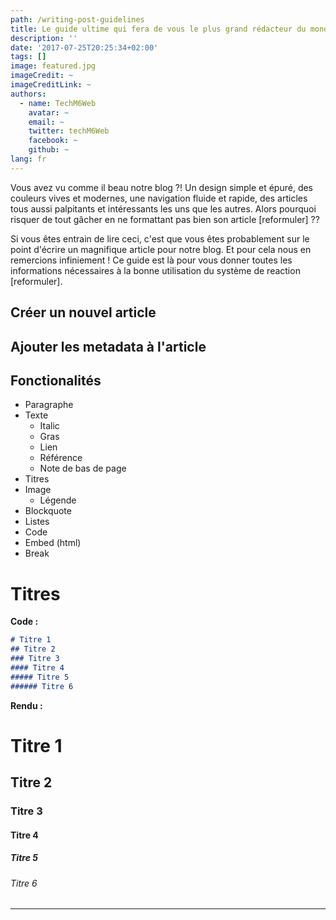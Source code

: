 ```yaml
---
path: /writing-post-guidelines
title: Le guide ultime qui fera de vous le plus grand rédacteur du monde et de l'univers de notre blog
description: ''
date: '2017-07-25T20:25:34+02:00'
tags: []
image: featured.jpg
imageCredit: ~
imageCreditLink: ~
authors:
  - name: TechM6Web
    avatar: ~
    email: ~
    twitter: techM6Web
    facebook: ~
    github: ~
lang: fr
---
```


Vous avez vu comme il beau notre blog ?! Un design simple et épuré, des couleurs vives et modernes, une navigation fluide et rapide, des articles tous aussi palpitants et intéressants les uns que les autres. Alors pourquoi risquer de tout gâcher en ne formattant pas bien son article [reformuler] ??

Si vous êtes entrain de lire ceci, c'est que vous êtes probablement sur le point d'écrire un magnifique article pour notre blog. Et pour cela nous en remercions infiniement ! Ce guide est là pour vous donner toutes les informations nécessaires à la bonne utilisation du système de reaction [reformuler].

## Créer un nouvel article
## Ajouter les metadata à l'article

## Fonctionalités

- Paragraphe
- Texte
  - Italic
  - Gras
  - Lien
  - Référence
  - Note de bas de page
- Titres
- Image
  - Légende
- Blockquote
- Listes
- Code
- Embed (html)
- Break


# Titres

__Code :__

```md
# Titre 1
## Titre 2
### Titre 3
#### Titre 4
##### Titre 5
###### Titre 6
```

__Rendu :__

# Titre 1
## Titre 2
### Titre 3
#### Titre 4
##### Titre 5
###### Titre 6

---
